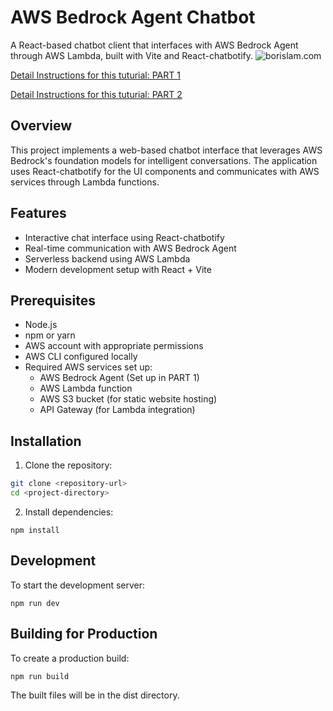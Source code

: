 # AWS Bedrock Agent Chatbot

A React-based chatbot client that interfaces with AWS Bedrock Agent through AWS Lambda, built with Vite and React-chatbotify.
![borislam.com](https://blog.bbsteps.net/blogimg/bedrock-react.jpg)

[Detail Instructions for this tuturial: PART 1](https://www.borislam.com/2025/01/bedrock-rag-pinecone.html)

[Detail Instructions for this tuturial: PART 2](https://www.borislam.com/2025/01/bedrock-react-lambda.html)
## Overview

This project implements a web-based chatbot interface that leverages AWS Bedrock's foundation models for intelligent conversations. The application uses React-chatbotify for the UI components and communicates with AWS services through Lambda functions.

## Features

- Interactive chat interface using React-chatbotify
- Real-time communication with AWS Bedrock Agent
- Serverless backend using AWS Lambda
- Modern development setup with React + Vite

## Prerequisites

- Node.js
- npm or yarn
- AWS account with appropriate permissions
- AWS CLI configured locally
- Required AWS services set up:
  - AWS Bedrock Agent (Set up in PART 1)
  - AWS Lambda function
  - AWS S3 bucket (for static website hosting)
  - API Gateway (for Lambda integration)

## Installation

1. Clone the repository:
```bash
git clone <repository-url>
cd <project-directory>
```

2. Install dependencies:
```
npm install
```

## Development

To start the development server:
```
npm run dev
```

## Building for Production

To create a production build:
```
npm run build
```
The built files will be in the dist directory.

